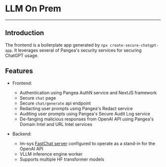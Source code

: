 # LLM On Prem

---

## Introduction

The frontend is a boilerplate app generated by ```npx create-secure-chatgpt-app```. It leverages several of Pangea's security services for securing ChatGPT usage.

## Features

- Frontend:
  - Authentication using Pangea AuthN service and NextJS framework
  - Secure `chat` page
  - Secure `chat/generate` api endpoint
  - Redacting user prompts using Pangea's Redact service
  - Auditing user prompts using Pangea's Secure Audit Log service
  - De-fanging malicious responses from OpenAI API using Pangea's Domain Intel and URL Intel services

- Backend:
  - lm-sys [FastChat server](https://github.com/lm-sys/FastChat/blob/main/docs/openai_api.md) configured to operate as a stand-in for the OpenAI API
  - VLLM inference engine worker
  - Supports multiple HF transformer models
